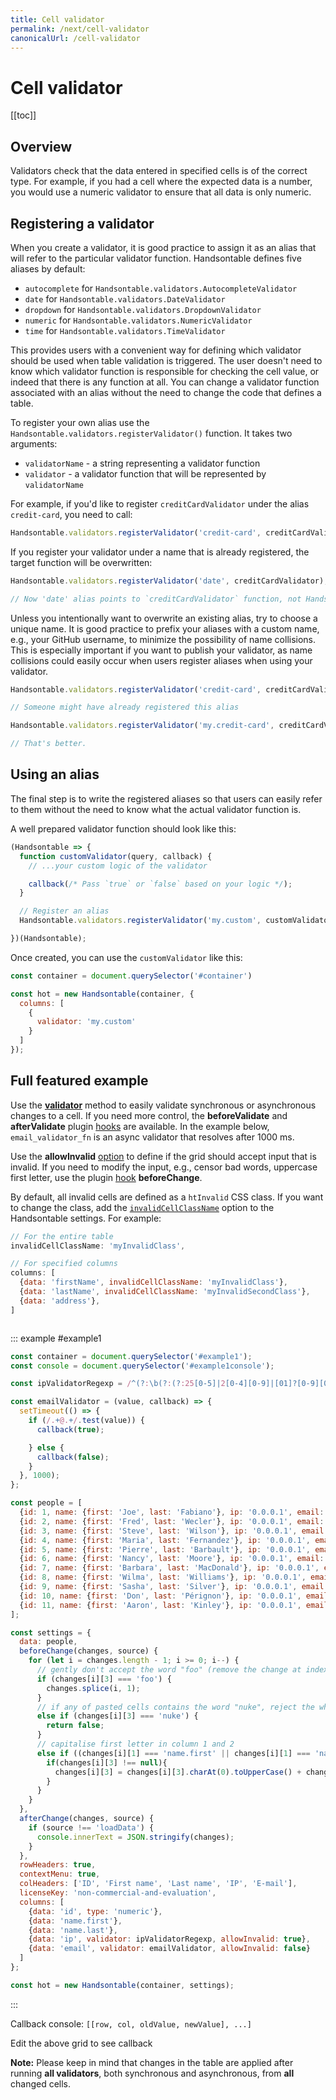 ```yaml
---
title: Cell validator
permalink: /next/cell-validator
canonicalUrl: /cell-validator
---
```


# Cell validator

[[toc]]

## Overview
Validators check that the data entered in specified cells is of the correct type. For example, if you had a cell where the expected data is a number, you would use a numeric validator to ensure that all data is only numeric. 

## Registering a validator

When you create a validator, it is good practice to assign it as an alias that will refer to the particular validator function. Handsontable defines five aliases by default:

- `autocomplete` for `Handsontable.validators.AutocompleteValidator`
- `date` for `Handsontable.validators.DateValidator`
- `dropdown` for `Handsontable.validators.DropdownValidator`
- `numeric` for `Handsontable.validators.NumericValidator`
- `time` for `Handsontable.validators.TimeValidator`

This provides users with a convenient way for defining which validator should be used when table validation is triggered. The user doesn't need to know which validator function is responsible for checking the cell value, or indeed that there is any function at all. You can change a validator function associated with an alias without the need to change the code that defines a table.

To register your own alias use the `Handsontable.validators.registerValidator()` function. It takes two arguments:

- `validatorName` - a string representing a validator function
- `validator` - a validator function that will be represented by `validatorName`

For example, if you'd like to register `creditCardValidator` under the alias `credit-card`, you need to call:

```js
Handsontable.validators.registerValidator('credit-card', creditCardValidator);
```

If you register your validator under a name that is already registered, the target function will be overwritten:

```js
Handsontable.validators.registerValidator('date', creditCardValidator);

// Now 'date' alias points to `creditCardValidator` function, not Handsontable.validators.DateValidator
```

Unless you intentionally want to overwrite an existing alias, try to choose a unique name. It is good practice to prefix your aliases with a custom name, e.g., your GitHub username, to minimize the possibility of name collisions. This is especially important if you want to publish your validator, as name collisions could easily occur when users register aliases when using your validator.

```js
Handsontable.validators.registerValidator('credit-card', creditCardValidator);

// Someone might have already registered this alias
```

```js
Handsontable.validators.registerValidator('my.credit-card', creditCardValidator);

// That's better.
```

## Using an alias

The final step is to write the registered aliases so that users can easily refer to them without the need to know what the actual validator function is.

A well prepared validator function should look like this:

```js
(Handsontable => {
  function customValidator(query, callback) {
    // ...your custom logic of the validator

    callback(/* Pass `true` or `false` based on your logic */);
  }

  // Register an alias
  Handsontable.validators.registerValidator('my.custom', customValidator);

})(Handsontable);
```

Once created, you can use the `customValidator` like this:

```js
const container = document.querySelector('#container')

const hot = new Handsontable(container, {
  columns: [
    {
      validator: 'my.custom'
    }
  ]
});
```

## Full featured example

Use the [**validator**](api/dataMap/metaManager/metaSchema.md#validator) method to easily validate synchronous or asynchronous changes to a cell. If you need more control, the **beforeValidate** and **afterValidate** plugin [hooks](api/pluginHooks.md#beforevalidate) are available. In the example below, `email_validator_fn` is an async validator that resolves after 1000 ms.

Use the **allowInvalid** [option](api/dataMap/metaManager/metaSchema.md#allowinvalid) to define if the grid should accept input that is invalid. If you need to modify the input, e.g., censor bad words, uppercase first letter, use the plugin [hook](api/pluginHooks.md#beforechange) **beforeChange**.

By default, all invalid cells are defined as a `htInvalid` CSS class. If you want to change the class, add the [`invalidCellClassName`](api/dataMap/metaManager/metaSchema.md#invalidcellclassname) option to the Handsontable settings. For example:

```js
// For the entire table
invalidCellClassName: 'myInvalidClass',

// For specified columns
columns: [
  {data: 'firstName', invalidCellClassName: 'myInvalidClass'},
  {data: 'lastName', invalidCellClassName: 'myInvalidSecondClass'},
  {data: 'address'},
]
```

<pre id="example1console"></pre>

::: example #example1
```js
const container = document.querySelector('#example1');
const console = document.querySelector('#example1console');

const ipValidatorRegexp = /^(?:\b(?:(?:25[0-5]|2[0-4][0-9]|[01]?[0-9][0-9]?)\.){3}(?:25[0-5]|2[0-4][0-9]|[01]?[0-9][0-9]?)\b|null)$/;

const emailValidator = (value, callback) => {
  setTimeout(() => {
    if (/.+@.+/.test(value)) {
      callback(true);

    } else {
      callback(false);
    }
  }, 1000);
};

const people = [
  {id: 1, name: {first: 'Joe', last: 'Fabiano'}, ip: '0.0.0.1', email: 'Joe.Fabiano@ex.com'},
  {id: 2, name: {first: 'Fred', last: 'Wecler'}, ip: '0.0.0.1', email: 'Fred.Wecler@ex.com'},
  {id: 3, name: {first: 'Steve', last: 'Wilson'}, ip: '0.0.0.1', email: 'Steve.Wilson@ex.com'},
  {id: 4, name: {first: 'Maria', last: 'Fernandez'}, ip: '0.0.0.1', email: 'M.Fernandez@ex.com'},
  {id: 5, name: {first: 'Pierre', last: 'Barbault'}, ip: '0.0.0.1', email: 'Pierre.Barbault@ex.com'},
  {id: 6, name: {first: 'Nancy', last: 'Moore'}, ip: '0.0.0.1', email: 'Nancy.Moore@ex.com'},
  {id: 7, name: {first: 'Barbara', last: 'MacDonald'}, ip: '0.0.0.1', email: 'B.MacDonald@ex.com'},
  {id: 8, name: {first: 'Wilma', last: 'Williams'}, ip: '0.0.0.1', email: 'Wilma.Williams@ex.com'},
  {id: 9, name: {first: 'Sasha', last: 'Silver'}, ip: '0.0.0.1', email: 'Sasha.Silver@ex.com'},
  {id: 10, name: {first: 'Don', last: 'Pérignon'}, ip: '0.0.0.1', email: 'Don.Pérignon@ex.com'},
  {id: 11, name: {first: 'Aaron', last: 'Kinley'}, ip: '0.0.0.1', email: 'Aaron.Kinley@ex.com'}
];

const settings = {
  data: people,
  beforeChange(changes, source) {
    for (let i = changes.length - 1; i >= 0; i--) {
      // gently don't accept the word "foo" (remove the change at index i)
      if (changes[i][3] === 'foo') {
        changes.splice(i, 1);
      }
      // if any of pasted cells contains the word "nuke", reject the whole paste
      else if (changes[i][3] === 'nuke') {
        return false;
      }
      // capitalise first letter in column 1 and 2
      else if ((changes[i][1] === 'name.first' || changes[i][1] === 'name.last')) {
        if(changes[i][3] !== null){
          changes[i][3] = changes[i][3].charAt(0).toUpperCase() + changes[i][3].slice(1);
        }
      }
    }
  },
  afterChange(changes, source) {
    if (source !== 'loadData') {
      console.innerText = JSON.stringify(changes);
    }
  },
  rowHeaders: true,
  contextMenu: true,
  colHeaders: ['ID', 'First name', 'Last name', 'IP', 'E-mail'],
  licenseKey: 'non-commercial-and-evaluation',
  columns: [
    {data: 'id', type: 'numeric'},
    {data: 'name.first'},
    {data: 'name.last'},
    {data: 'ip', validator: ipValidatorRegexp, allowInvalid: true},
    {data: 'email', validator: emailValidator, allowInvalid: false}
  ]
};

const hot = new Handsontable(container, settings);
```
:::

Callback console: `[[row, col, oldValue, newValue], ...]`

Edit the above grid to see callback

**Note:** Please keep in mind that changes in the table are applied after running **all validators**, both synchronous and asynchronous, from **all** changed cells.
